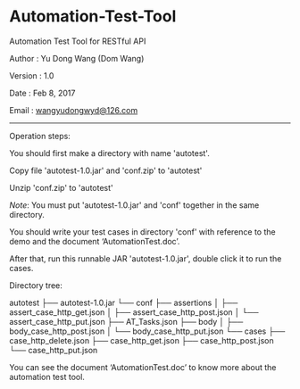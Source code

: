 # Automation-Test-Tool

Automation Test Tool for RESTful API


Author	:  Yu Dong Wang (Dom Wang)

Version	:  1.0

Date	:  Feb 8, 2017

Email	:  wangyudongwyd@126.com

---------------------------------------------------------------------------------------------------------------------
Operation steps:

You should first make a directory with name 'autotest'.

Copy file 'autotest-1.0.jar' and 'conf.zip' to 'autotest'

Unzip 'conf.zip' to 'autotest'

*Note*: You must put 'autotest-1.0.jar' and 'conf' together in the same directory.

You should write your test cases in directory 'conf' with reference to the demo and the document ‘AutomationTest.doc’.

After that, run this runnable JAR 'autotest-1.0.jar', double click it to run the cases.

Directory tree:

autotest
├── autotest-1.0.jar
└── conf
    ├── assertions
    │   ├── assert_case_http_get.json
    │   ├── assert_case_http_post.json
    │   └── assert_case_http_put.json
    ├── AT_Tasks.json
    ├── body
    │   ├── body_case_http_post.json
    │   └── body_case_http_put.json
    └── cases
        ├── case_http_delete.json
        ├── case_http_get.json
        ├── case_http_post.json
        └── case_http_put.json

You can see the document ‘AutomationTest.doc’ to know more about the automation test tool.  

